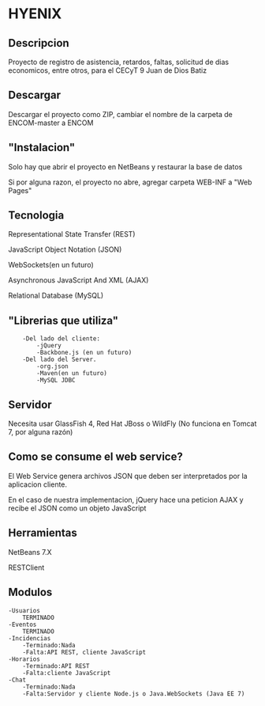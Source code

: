 HYENIX
===========

Descripcion
-----------
Proyecto de registro de asistencia, retardos, faltas, solicitud de dias economicos, entre otros, para el CECyT 9 Juan de Dios Batiz


Descargar
----------
Descargar el proyecto como ZIP, cambiar el nombre de la carpeta de ENCOM-master a ENCOM

"Instalacion"
------------

Solo hay que abrir el proyecto en NetBeans y restaurar la base de datos

Si por alguna razon, el proyecto no abre, agregar carpeta WEB-INF a "Web Pages"

Tecnologia
-------------------
Representational State Transfer (REST)

JavaScript Object Notation (JSON)

WebSockets(en un futuro)

Asynchronous JavaScript And XML (AJAX)

Relational Database (MySQL)

"Librerias que utiliza"
----------------------
        -Del lado del cliente:
            -jQuery
            -Backbone.js (en un futuro)
        -Del lado del Server.
            -org.json
            -Maven(en un futuro)
            -MySQL JDBC

Servidor
-----------------------
Necesita usar GlassFish 4, Red Hat JBoss o WildFly (No funciona en Tomcat 7, por alguna razón)

Como se consume el web service?
---------------------------------
El Web Service genera archivos JSON que deben ser interpretados por la aplicacion cliente.

En el caso de nuestra implementacion, jQuery hace una peticion AJAX y recibe el JSON como un objeto JavaScript

Herramientas
------------------
NetBeans 7.X

RESTClient

Modulos
------------------
	-Usuarios
		TERMINADO
	-Eventos
		TERMINADO
	-Incidencias
		-Terminado:Nada
		-Falta:API REST, cliente JavaScript
	-Horarios
		-Terminado:API REST
		-Falta:cliente JavaScript
	-Chat
		-Terminado:Nada
		-Falta:Servidor y cliente Node.js o Java.WebSockets (Java EE 7)
